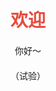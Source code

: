 <!DOCTYPE html>
<html>
<head>
    <title>四煦</title>
    <meta charset="utf-8">
    <style>
        body { text-align: center; padding: 50px; font-family: 'Segoe UI', Tahoma, Geneva, Verdana, sans-serif; }
        h1 { color: #e74c3c; }
        p { margin: 20px 0; }
    </style>
</head>
<body>
    <h1>欢迎</h1>
    <p>你好～</p >
    <p>（试验）</p >
</body>
</html>
